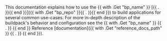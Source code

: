This documentation explains how to use the {{ with .Get "bp_name" }}
[{{ . }}{{ end }}]({{ with .Get "bp_repo" }}{{ . }}{{ end }})
to build applications for several common use-cases. For more in-depth
description of the buildpack's behavior and configuration see the {{ with .Get "bp_name" }} {{ . }} {{ end }}
Reference [documentation]({{ with .Get "reference_docs_path" }} {{ . }} {{ end }}).